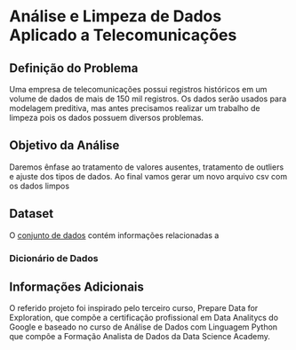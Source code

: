 # Análise e Limpeza de Dados Aplicado a Telecomunicações
 
## Definição do Problema
Uma empresa de telecomunicações possui registros históricos em um volume de dados  de mais de 150 mil registros. Os dados serão usados para modelagem preditiva, mas antes  precisamos realizar um trabalho de limpeza pois os dados possuem diversos problemas.

## Objetivo da Análise
Daremos ênfase ao tratamento de valores ausentes, tratamento de outliers e ajuste dos tipos de dados. Ao final vamos gerar um novo arquivo csv com os dados limpos

## Dataset
O [conjunto de dados](https://www.kaggle.com/datasets/blastchar/telco-customer-churn) contém informações relacionadas a 

### Dicionário de Dados

## Informações Adicionais
O referido projeto foi inspirado pelo terceiro curso, Prepare Data for Exploration, que compõe a certificação profissional em Data Analitycs do Google e baseado no curso de Análise de Dados com Linguagem Python que compôe a Formação Analista de Dados da Data Science Academy.
